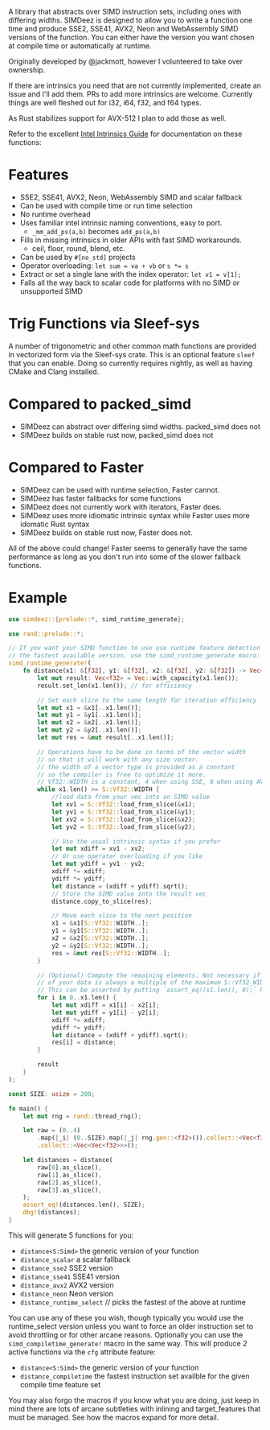 A library that abstracts over SIMD instruction sets, including ones with differing widths.
SIMDeez is designed to allow you to write a function one time and produce SSE2, SSE41, AVX2, Neon and WebAssembly SIMD versions of the function.
You can either have the version you want chosen at compile time or automatically at runtime.

Originally developed by @jackmott, however I volunteered to take over ownership.

If there are intrinsics you need that are not currently implemented, create an issue and I'll add them. PRs to add more intrinsics are welcome. Currently things are well fleshed out for i32, i64, f32, and f64 types.

As Rust stabilizes support for AVX-512 I plan to add those as well.

Refer to the excellent [Intel Intrinsics Guide](https://software.intel.com/sites/landingpage/IntrinsicsGuide/#) for documentation on these functions:

# Features

* SSE2, SSE41, AVX2, Neon, WebAssembly SIMD and scalar fallback
* Can be used with compile time or run time selection
* No runtime overhead
* Uses familiar intel intrinsic naming conventions, easy to port.
  * `_mm_add_ps(a,b)` becomes `add_ps(a,b)`
* Fills in missing intrinsics in older APIs with fast SIMD workarounds.
  * ceil, floor, round, blend, etc.
* Can be used by `#[no_std]` projects
* Operator overloading: `let sum = va + vb` or `s *= s`
* Extract or set a single lane with the index operator: `let v1 = v[1];`
* Falls all the way back to scalar code for platforms with no SIMD or unsupported SIMD

# Trig Functions via Sleef-sys
A number of trigonometric and other common math functions are provided
in vectorized form via the Sleef-sys crate. This is an optional feature `sleef` that you can enable.
Doing so currently requires nightly, as well as having CMake and Clang installed.

# Compared to packed_simd

* SIMDeez can abstract over differing simd widths. packed_simd does not
* SIMDeez builds on stable rust now, packed_simd does not

# Compared to Faster

* SIMDeez can be used with runtime selection, Faster cannot.
* SIMDeez has faster fallbacks for some functions
* SIMDeez does not currently work with iterators, Faster does.
* SIMDeez uses more idiomatic intrinsic syntax while Faster uses more idomatic Rust syntax
* SIMDeez builds on stable rust now, Faster does not.

All of the above could change! Faster seems to generally have the same
performance as long as you don't run into some of the slower fallback functions.


# Example

```rust
use simdeez::{prelude::*, simd_runtime_generate};

use rand::prelude::*;

// If you want your SIMD function to use use runtime feature detection to call
// the fastest available version, use the simd_runtime_generate macro:
simd_runtime_generate!(
    fn distance(x1: &[f32], y1: &[f32], x2: &[f32], y2: &[f32]) -> Vec<f32> {
        let mut result: Vec<f32> = Vec::with_capacity(x1.len());
        result.set_len(x1.len()); // for efficiency

        // Set each slice to the same length for iteration efficiency
        let mut x1 = &x1[..x1.len()];
        let mut y1 = &y1[..x1.len()];
        let mut x2 = &x2[..x1.len()];
        let mut y2 = &y2[..x1.len()];
        let mut res = &mut result[..x1.len()];

        // Operations have to be done in terms of the vector width
        // so that it will work with any size vector.
        // the width of a vector type is provided as a constant
        // so the compiler is free to optimize it more.
        // Vf32::WIDTH is a constant, 4 when using SSE, 8 when using AVX2, etc
        while x1.len() >= S::Vf32::WIDTH {
            //load data from your vec into an SIMD value
            let xv1 = S::Vf32::load_from_slice(&x1);
            let yv1 = S::Vf32::load_from_slice(&y1);
            let xv2 = S::Vf32::load_from_slice(&x2);
            let yv2 = S::Vf32::load_from_slice(&y2);

            // Use the usual intrinsic syntax if you prefer
            let mut xdiff = xv1 - xv2;
            // Or use operater overloading if you like
            let mut ydiff = yv1 - yv2;
            xdiff *= xdiff;
            ydiff *= ydiff;
            let distance = (xdiff + ydiff).sqrt();
            // Store the SIMD value into the result vec
            distance.copy_to_slice(res);

            // Move each slice to the next position
            x1 = &x1[S::Vf32::WIDTH..];
            y1 = &y1[S::Vf32::WIDTH..];
            x2 = &x2[S::Vf32::WIDTH..];
            y2 = &y2[S::Vf32::WIDTH..];
            res = &mut res[S::Vf32::WIDTH..];
        }

        // (Optional) Compute the remaining elements. Not necessary if you are sure the length
        // of your data is always a multiple of the maximum S::Vf32_WIDTH you compile for (4 for SSE, 8 for AVX2, etc).
        // This can be asserted by putting `assert_eq!(x1.len(), 0);` here
        for i in 0..x1.len() {
            let mut xdiff = x1[i] - x2[i];
            let mut ydiff = y1[i] - y2[i];
            xdiff *= xdiff;
            ydiff *= ydiff;
            let distance = (xdiff + ydiff).sqrt();
            res[i] = distance;
        }

        result
    }
);

const SIZE: usize = 200;

fn main() {
    let mut rng = rand::thread_rng();

    let raw = (0..4)
        .map(|_i| (0..SIZE).map(|_j| rng.gen::<f32>()).collect::<Vec<f32>>())
        .collect::<Vec<Vec<f32>>>();

    let distances = distance(
        raw[0].as_slice(),
        raw[1].as_slice(),
        raw[2].as_slice(),
        raw[3].as_slice(),
    );
    assert_eq!(distances.len(), SIZE);
    dbg!(distances);
}
```
This will generate 5 functions for you:
* `distance<S:Simd>` the generic version of your function
* `distance_scalar`  a scalar fallback
* `distance_sse2`    SSE2 version
* `distance_sse41`   SSE41 version
* `distance_avx2`    AVX2 version
* `distance_neon`    Neon version
* `distance_runtime_select`  // picks the fastest of the above at runtime

You can use any of these you wish, though typically you would use the runtime_select version
unless you want to force an older instruction set to avoid throttling or for other arcane
reasons.
Optionally you can use the `simd_compiletime_generate!` macro in the same way.  This will
produce 2 active functions via the `cfg` attribute feature:

* `distance<S:Simd>`      the generic version of your function
* `distance_compiletime`  the fastest instruction set availble for the given compile time
feature set

You may also forgo the macros if you know what you are doing, just keep in mind there are lots
of arcane subtleties with inlining and target_features that must be managed. See how the macros
expand for more detail.
